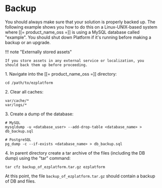 # Backup 

You should always make sure that your solution is properly backed up. The following example shows you how to do this on a Linux-UNIX-based system where [[= product_name_oss =]] is using a MySQL database called "example". You should shut down Platform if it's running before making a backup or an upgrade.

!!! note "Externally stored assets"

    If you store assets in any external service or localization, you should back them up before proceeding.

1\. Navigate into the [[= product_name_oss =]] directory:
 
```
cd /path/to/ezplatform
```
 
2\. Clear all caches:

```
var/cache/*
var/logs/*
```

3\. Create a dump of the database:
 
```
# MySQL
mysqldump -u <database_user> --add-drop-table <database_name> > db_backup.sql

# PostgreSQL
pg_dump -c --if-exists <database_name> > db_backup.sql
```

4\. In parent directory create a tar archive of the files (including the DB dump) using the "tar" command:

```
tar cfz backup_of_ezplatform.tar.gz ezplatform
```

At this point, the file `backup_of_ezplatform.tar.gz` should contain a backup of DB and files.
